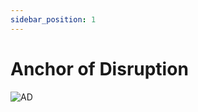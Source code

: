 ```yaml
---
sidebar_position: 1
---
```


# Anchor of Disruption

![AD](https://vwiki.valorserver.com/api/item/picture/anchor%20of%20disruption)
